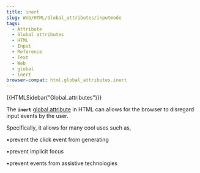 ```yaml
---
title: inert
slug: Web/HTML/Global_attributes/inputmode
tags:
  - Attribute
  - Global attributes
  - HTML
  - Input
  - Reference
  - Text
  - Web
  - global
  - inert
browser-compat: html.global_attributes.inert
---
```


{{HTMLSidebar("Global_attributes")}}

The **`inert`** [global attribute](/en-US/docs/Web/HTML/Global_attributes)  in HTML can allows for the browser to disregard input events by the user.

Specifically, it allows for many cool uses such as,

•prevent the click event from generating

•prevent implicit focus

•prevent events from assistive technologies
